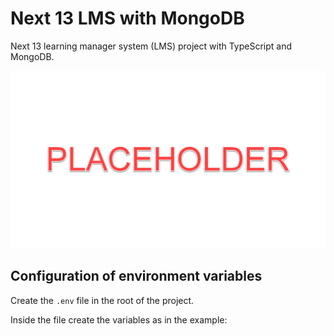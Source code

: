 # Next 13 LMS with MongoDB

Next 13 learning manager system (LMS) project with TypeScript and MongoDB.

![Alt text](/.github/screen.png?raw=true)

## Configuration of environment variables

Create the `.env` file in the root of the project.

Inside the file create the variables as in the example:

```env

```
